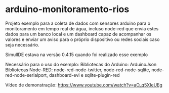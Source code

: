 # arduino-monitoramento-rios
Projeto exemplo para a coleta de dados com sensores arduino para o monitoramento em tempo real de água, incluso node-red que envia estes dados para um banco local e um dashboard capaz de acompanhar os valores e enviar um aviso para o próprio dispositivo ou redes sociais caso seja necessário.

SimulIDE estava na versão 0.4.15 quando foi realizado esse exemplo

Necessário para o uso do exemplo:
Bibliotecas do Arduino: ArduinoJson
Bibliotecas Node-RED: node-red-node-twitter, node-red-node-sqlite, node-red-node-serialport, dashboard-evi e sqlite-plugin-red

Vídeo de demonstração: https://www.youtube.com/watch?v=aO_q5XIeUEg
